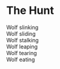 # The Hunt

Wolf slinking  
Wolf sliding  
Wolf stalking  
Wolf leaping  
Wolf tearing   
Wolf eating